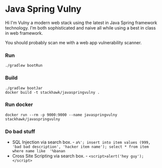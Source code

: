 # Java Spring Vulny

Hi I'm Vulny a modern web stack using the latest in Java Spring framework technology.
I'm both sophisticated and naive all while using a best in class in web framework.

You should probably scan me with a web app vulnerability scanner.


### Run
```shell script
./gradlew bootRun
```

### Build
```shell script
./gradlew bootJar 
docker build -t stackhawk/javaspringvulny .
```

### Run docker
```shell script
docker run --rm -p 9000:9000 --name javaspringvulny stackhawk/javaspringvulny
```

### Do bad stuff
* SQL Injection via search box. - `a%'; insert into item values (999, 'bad bad description', 'hacker item name'); select * from item where name like  '%banan`
* Cross Site Scripting via search box. - `<script>alert('hey guy');</script>`
